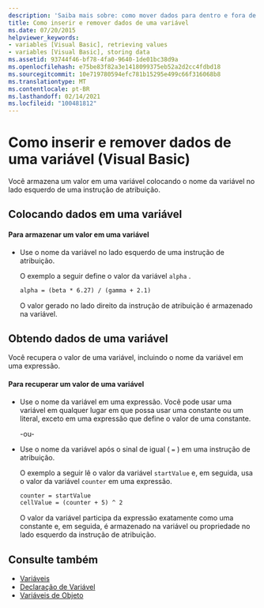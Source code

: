 ```yaml
---
description: 'Saiba mais sobre: como mover dados para dentro e fora de uma variável (Visual Basic)'
title: Como inserir e remover dados de uma variável
ms.date: 07/20/2015
helpviewer_keywords:
- variables [Visual Basic], retrieving values
- variables [Visual Basic], storing data
ms.assetid: 93744f46-bf78-4fa0-9640-1de01bc38d9a
ms.openlocfilehash: e75be83f82a3e1418099375eb52a2d2cc4fdbd18
ms.sourcegitcommit: 10e719780594efc781b15295e499c66f316068b8
ms.translationtype: MT
ms.contentlocale: pt-BR
ms.lasthandoff: 02/14/2021
ms.locfileid: "100481812"
---
```

# <a name="how-to-move-data-into-and-out-of-a-variable-visual-basic"></a>Como inserir e remover dados de uma variável (Visual Basic)

Você armazena um valor em uma variável colocando o nome da variável no lado esquerdo de uma instrução de atribuição.

## <a name="putting-data-in-a-variable"></a>Colocando dados em uma variável

#### <a name="to-store-a-value-in-a-variable"></a>Para armazenar um valor em uma variável

- Use o nome da variável no lado esquerdo de uma instrução de atribuição.

    O exemplo a seguir define o valor da variável `alpha` .

    ```vb
    alpha = (beta * 6.27) / (gamma + 2.1)
    ```

    O valor gerado no lado direito da instrução de atribuição é armazenado na variável.

## <a name="getting-data-from-a-variable"></a>Obtendo dados de uma variável

Você recupera o valor de uma variável, incluindo o nome da variável em uma expressão.

#### <a name="to-retrieve-a-value-from-a-variable"></a>Para recuperar um valor de uma variável

- Use o nome da variável em uma expressão. Você pode usar uma variável em qualquer lugar em que possa usar uma constante ou um literal, exceto em uma expressão que define o valor de uma constante.

  \-ou-

- Use o nome da variável após o sinal de igual ( `=` ) em uma instrução de atribuição.

  O exemplo a seguir lê o valor da variável `startValue` e, em seguida, usa o valor da variável `counter` em uma expressão.

  ```vb
  counter = startValue
  cellValue = (counter + 5) ^ 2
  ```

  O valor da variável participa da expressão exatamente como uma constante e, em seguida, é armazenado na variável ou propriedade no lado esquerdo da instrução de atribuição.

## <a name="see-also"></a>Consulte também

- [Variáveis](index.md)
- [Declaração de Variável](variable-declaration.md)
- [Variáveis de Objeto](object-variables.md)
